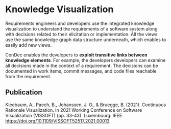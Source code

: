 # Knowledge Visualization

Requirements engineers and developers use the integrated knowledge visualization 
to understand the requirements of a software system along with decisions related to 
their elicitation or implementation.
All the views use the same knowledge graph data structure underneath, which enables to easily add new views.

ConDec enables the developers to **exploit transitive links between knowledge elements**. 
For example, the developers developers can examine all decisions made in the context of a requirement. 
The decisions can be documented in work items, commit messages, and code files reachable from the requirement.

## Publication
Kleebaum, A., Paech, B., Johanssen, J. O., & Bruegge, B. (2021). Continuous Rationale Visualization. 
In 2021 Working Conference on Software Visualization (VISSOFT) (pp. 33-43). 
Luxembourg: IEEE. https://doi.org/10.1109/VISSOFT52517.2021.00013